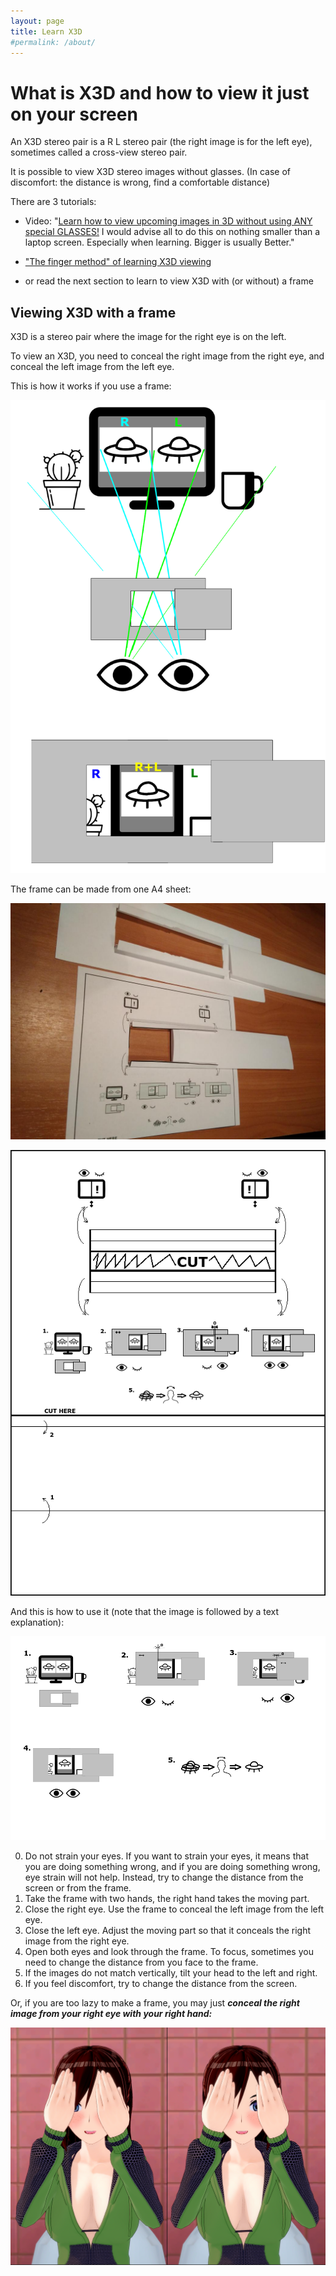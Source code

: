 ```yaml
---
layout: page
title: Learn X3D
#permalink: /about/
---
```



# What is X3D and how to view it just on your screen

An X3D stereo pair is a R L stereo pair (the right image is for the left eye), sometimes called a cross-view stereo pair.

It is possible to view X3D stereo images without glasses.
(In case of discomfort: the distance is wrong, find a comfortable distance)

There are 3 tutorials:

- Video: "[Learn how to view upcoming images in 3D without using ANY special GLASSES!](https://www.youtube.com/watch?v=hxTMlDijDlU) 
I would advise all to do this on nothing smaller than a laptop screen. Especially when learning. Bigger is usually Better."

- ["The finger method" of learning X3D viewing](https://www.whatsupinthesky.com/images/dgannett/3D_TUTORIALS/X3D.jpg)

- or read the next section to learn to view X3D with (or without) a frame


## Viewing X3D with a frame

X3D is a stereo pair where the image for the right eye is on the left.

To view an X3D, you need to conceal the right image from the right eye, and conceal the left image from the left eye.

This is how it works if you use a frame:

![](images/x3dhowto/x3d-how-it-works.png)



The frame can be made from one A4 sheet:

![This is what the frame looks like](images/x3dhowto/how-it-looks2.jpeg)

![Print this image on an A4 sheet to make such frame](images/x3dhowto/x3d-v-g.png)


And this is how to use it (note that the image is followed by a text explanation):

![Visual instructions. Read the text below for an explanation in words](images/x3dhowto/x3d-frame-howto.png)

0. Do not strain your eyes. If you want to strain your eyes, it means that you are doing something wrong, 
   and if you are doing something wrong, eye strain will not help. Instead, try to change the distance from the screen or from the frame.
1. Take the frame with two hands, the right hand takes the moving part.
2. Close the right eye. Use the frame to conceal the left image from the left eye.
3. Close the left eye. Adjust the moving part so that it conceals the right image from the right eye.
4. Open both eyes and look through the frame. To focus, sometimes you need to change the distance from you face to the frame.
5. If the images do not match vertically, tilt your head to the left and right.
6. If you feel discomfort, try to change the distance from the screen.

Or, if you are too lazy to make a frame, you may just ***conceal the right image from your right eye with your right hand:***

![](images/x3dhowto/stereo-lass.png)


